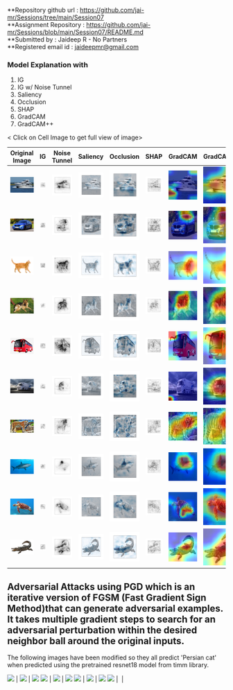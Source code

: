 **Repository github url : https://github.com/jai-mr/Sessions/tree/main/Session07 <br/>
**Assignment Repository : https://github.com/jai-mr/Sessions/blob/main/Session07/README.md <br/>
**Submitted by : Jaideep R - No Partners<br/>
**Registered email id : jaideepmr@gmail.com<br/>

### Model Explanation with
  1. IG
  2. IG w/ Noise Tunnel
  3. Saliency
  4. Occlusion
  5. SHAP
  6. GradCAM
  7. GradCAM++

< Click on Cell Image to get full view of image> 

| Original Image | IG |       Noise Tunnel | Saliency | Occlusion | SHAP | GradCAM | GradCAM++ |
:----------------------------:|:--------------------------------:|:--------------------------------:|:--------------------------------:|:--------------------------------:|:--------------------------------:|:--------------------------------:|:--------------------------------:|
![](images/1-boat.jpg)| ![](output_1/1-boat_ig.jpg) | ![](output_1/1-boat_nt.jpg) | ![](output_1/1-boat_saliency.jpg) | ![](output_1/1-boat_occ.jpg) | ![](output_1/1-boat_grad_shap.jpg) | ![](output_1/1-boat_gc.jpg) | ![](output_1/1-boat_gcp.jpg)
![](images/2-car.jpg)| ![](output_1/2-car_ig.jpg) | ![](output_1/2-car_nt.jpg) | ![](output_1/2-car_saliency.jpg) | ![](output_1/2-car_occ.jpg) | ![](output_1/2-car_grad_shap.jpg) | ![](output_1/2-car_gc.jpg) | ![](output_1/2-car_gcp.jpg)
![](images/3-cat.jpg)| ![](output_1/3-cat_ig.jpg) | ![](output_1/3-cat_nt.jpg) | ![](output_1/3-cat_saliency.jpg) | ![](output_1/3-cat_occ.jpg) | ![](output_1/3-cat_grad_shap.jpg) | ![](output_1/3-cat_gc.jpg) | ![](output_1/3-cat_gcp.jpg)
![](images/4-dog.jpg)| ![](output_1/4-dog_ig.jpg) | ![](output_1/4-dog_nt.jpg) | ![](output_1/4-dog_saliency.jpg) | ![](output_1/4-dog_occ.jpg) | ![](output_1/4-dog_grad_shap.jpg) | ![](output_1/4-dog_gc.jpg) | ![](output_1/4-dog_gcp.jpg)
![](images/5-bus.jpg)| ![](output_1/5-bus_ig.jpg) | ![](output_1/5-bus_nt.jpg) | ![](output_1/5-bus_saliency.jpg) | ![](output_1/5-bus_occ.jpg) | ![](output_1/5-bus_grad_shap.jpg) | ![](output_1/5-bus_gc.jpg) | ![](output_1/5-bus_gcp.jpg)
![](images/6-truck.jpg)| ![](output_1/6-truck_ig.jpg) | ![](output_1/6-truck_nt.jpg) | ![](output_1/6-truck_saliency.jpg) | ![](output_1/6-truck_occ.jpg) | ![](output_1/6-truck_grad_shap.jpg) | ![](output_1/6-truck_gc.jpg) | ![](output_1/6-truck_gcp.jpg)
![](images/7-tiger.jpg)| ![](output_1/7-tiger_ig.jpg) | ![](output_1/7-tiger_nt.jpg) | ![](output_1/7-tiger_saliency.jpg) | ![](output_1/7-tiger_occ.jpg) | ![](output_1/7-tiger_grad_shap.jpg) | ![](output_1/7-tiger_gc.jpg) | ![](output_1/7-tiger_gcp.jpg)
![](images/8-shark.jpg)| ![](output_1/8-shark_ig.jpg) | ![](output_1/8-shark_nt.jpg) | ![](output_1/8-shark_saliency.jpg) | ![](output_1/8-shark_occ.jpg) | ![](output_1/8-shark_grad_shap.jpg) | ![](output_1/8-shark_gc.jpg) | ![](output_1/8-shark_gcp.jpg)
![](images/9-turtle.jpg)| ![](output_1/9-turtle_ig.jpg) | ![](output_1/9-turtle_nt.jpg) | ![](output_1/9-turtle_saliency.jpg) | ![](output_1/9-turtle_occ.jpg) | ![](output_1/9-turtle_grad_shap.jpg) | ![](output_1/9-turtle_gc.jpg) | ![](output_1/9-turtle_gcp.jpg)
![](images/10-alligator.jpg)| ![](output_1/10-alligator_ig.jpg) | ![](output_1/10-alligator_nt.jpg) | ![](output_1/10-alligator_saliency.jpg) | ![](output_1/10-alligator_occ.jpg) | ![](output_1/10-alligator_grad_shap.jpg) | ![](output_1/10-alligator_gc.jpg) | ![](output_1/10-alligator_gcp.jpg)


## Adversarial Attacks using PGD <Projected Gradient Descent> which is an iterative version of  FGSM (Fast Gradient Sign Method)that can generate adversarial examples. It takes multiple gradient steps to search for an adversarial perturbation within the desired neighbor ball around the original inputs. 

The following images have been modified so they all predict 'Persian cat' when predicted using the pretrained resnet18 model from timm library.



![](output-2/1-boat_adv.jpg) | ![](output-2/2-car_adv.jpg) | ![](output-2/3-cat_adv.jpg)
![](output-2/4-dog_adv.jpg) | ![](output-2/5-bus_adv.jpg) | ![](output-2/6-truck_adv.jpg)
![](output-2/7-tiger_adv.jpg) | ![](output-2/8-shark_adv.jpg) | ![](output-2/9-turtle_adv.jpg)
![](output-2/10-alligator_adv.jpg) | ![]() | ![]()





